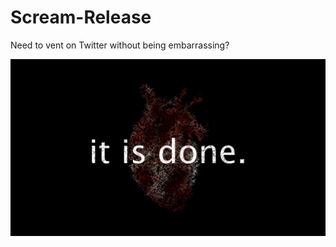# Scream-Release
Need to vent on Twitter without being embarrassing? 


![Screenshot](/pic/line-244.png)


